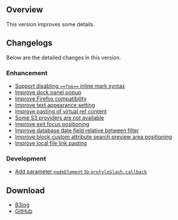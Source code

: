 ## Overview

This version improves some details.

## Changelogs

Below are the detailed changes in this version.

### Enhancement

* [Support disabling `==foo==` inline mark syntax](https://github.com/siyuan-note/siyuan/issues/13868)
* [Improve dock panel popup](https://github.com/siyuan-note/siyuan/issues/13938)
* [Improve Firefox compatibility](https://github.com/siyuan-note/siyuan/issues/13967)
* [Improve text appearance setting](https://github.com/siyuan-note/siyuan/issues/14019)
* [Improve pasting of virtual ref content](https://github.com/siyuan-note/siyuan/issues/14035)
* [Some S3 providers are not available](https://github.com/siyuan-note/siyuan/issues/14053)
* [Improve exit focus positioning](https://github.com/siyuan-note/siyuan/issues/14056)
* [Improve database date field relative between filter](https://github.com/siyuan-note/siyuan/issues/14058)
* [Improve block custom attribute search preview area positioning](https://github.com/siyuan-note/siyuan/issues/14061)
* [Improve local file link pasting](https://github.com/siyuan-note/siyuan/issues/14076)

### Development

* [Add parameter `nodeElement` to `protyleSlash.callback`](https://github.com/siyuan-note/siyuan/issues/14036)

## Download

* [B3log](https://b3log.org/siyuan/en/download.html)
* [GitHub](https://github.com/siyuan-note/siyuan/releases)

